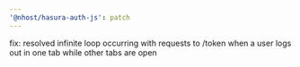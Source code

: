 ```yaml
---
'@nhost/hasura-auth-js': patch
---
```


fix: resolved infinite loop occurring with requests to /token when a user logs out in one tab while other tabs are open
